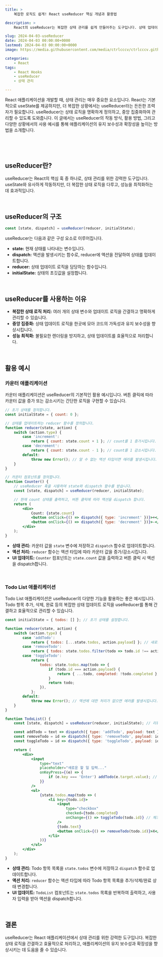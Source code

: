 ```yaml
---
title: >  
    복잡한 로직도 쉽게! React useReducer 핵심 개념과 활용법

description: >  
    React의 useReducer는 복잡한 상태 관리를 쉽게 만들어주는 도구입니다. 상태 업데이트 로직을 명확히 정의하고 중앙 집중화하여 유지 보수성과 확장성을 향상시킵니다.

slug: 2024-04-03-useReducer
date: 2024-04-03 00:00:00+0000
lastmod: 2024-04-03 00:00:00+0000
image: https://media.githubusercontent.com/media/ctrlcccv/ctrlcccv.github.io/master/assets/img/post/2024-04-03-useReducer.webp

categories:
    - React
tags:
    - React Hooks
    - useReducer
    - 상태 관리

---
```

React 애플리케이션을 개발할 때, 상태 관리는 매우 중요한 요소입니다. React는 기본적으로 useState를 제공하지만, 더 복잡한 상황에서는 useReducer라는 든든한 조력자가 필요합니다. useReducer는 상태 로직을 명확하게 정의하고, 중앙 집중화하여 관리할 수 있도록 도와줍니다. 이 글에서는 useReducer의 작동 방식, 활용 방법, 그리고 다양한 상황에서의 사용 예시를 통해 애플리케이션의 유지 보수성과 확장성을 높이는 방법을 소개합니다.  

<br>

<ins class="adsbygoogle"
     style="display:block; text-align:center;"
     data-ad-layout="in-article"
     data-ad-format="fluid"
     data-ad-client="ca-pub-8535540836842352"
     data-ad-slot="2974559225"></ins>
<script>
     (adsbygoogle = window.adsbygoogle || []).push({});
</script>


<br>

## useReducer란?
useReducer는 React의 핵심 훅 중 하나로, 상태 관리를 위한 강력한 도구입니다. useState와 유사하게 작동하지만, 더 복잡한 상태 로직을 다루고, 성능을 최적화하는 데 효과적입니다.  

<br>

## useReducer의 구조
```jsx
const [state, dispatch] = useReducer(reducer, initialState);
```
useReducer는 다음과 같은 구성 요소로 이루어집니다.

* **state:** 현재 상태를 나타내는 변수입니다.
* **dispatch:** 액션을 발생시키는 함수로, reducer에 액션을 전달하여 상태를 업데이트합니다.
* **reducer:** 상태 업데이트 로직을 담당하는 함수입니다.
* **initialState:** 상태의 초깃값을 설정합니다.

<br>

## useReducer를 사용하는 이유

* **복잡한 상태 로직 처리:** 여러 개의 상태 변수와 업데이트 로직을 간결하고 명확하게 관리할 수 있습니다.
* **중앙 집중화:** 상태 업데이트 로직을 한곳에 모아 코드의 가독성과 유지 보수성을 향상시킵니다.
* **성능 최적화:** 불필요한 렌더링을 방지하고, 상태 업데이트를 효율적으로 처리합니다.

<br>

## 활용 예시

### 카운터 애플리케이션  

카운터 애플리케이션은 useReducer의 기본적인 활용 예시입니다. 버튼 클릭에 따라 카운터 값을 증가 또는 감소시키는 간단한 로직을 구현할 수 있습니다.

```jsx
// 초기 상태를 정의합니다.
const initialState = { count: 0 };

// 상태를 업데이트하는 reducer 함수를 정의합니다.
function reducer(state, action) {
    switch (action.type) {
        case 'increment':
            return { count: state.count + 1 }; // count를 1 증가시킵니다.
        case 'decrement':
            return { count: state.count - 1 }; // count를 1 감소시킵니다.
        default:
            throw new Error(); // 알 수 없는 액션 타입이면 에러를 발생시킵니다.
    }
}

// 카운터 컴포넌트를 정의합니다.
function Counter() {
    // useReducer 훅을 사용하여 state와 dispatch 함수를 받습니다.
    const [state, dispatch] = useReducer(reducer, initialState);

    // 현재 count 상태를 출력하고, 버튼 클릭에 따라 액션을 dispatch 합니다.
    return (
        <div>
            Count: {state.count}
            <button onClick={() => dispatch({ type: 'increment' })}>+</button>
            <button onClick={() => dispatch({ type: 'decrement' })}>-</button>
        </div>
    );
}
```


<ins class="adsbygoogle"
     style="display:block; text-align:center;"
     data-ad-layout="in-article"
     data-ad-format="fluid"
     data-ad-client="ca-pub-8535540836842352"
     data-ad-slot="2974559225"></ins>
<script>
     (adsbygoogle = window.adsbygoogle || []).push({});
</script>


* **상태 관리:** 카운터 값을 `state` 변수에 저장하고 `dispatch` 함수로 업데이트합니다.
* **액션 처리:** `reducer` 함수는 액션 타입에 따라 카운터 값을 증가/감소시킵니다.
* **UI 업데이트:** `Counter` 컴포넌트는 `state.count` 값을 출력하고 버튼 클릭 시 액션을 dispatch합니다.

<br>

### Todo List 애플리케이션  

Todo List 애플리케이션은 useReducer의 다양한 기능을 활용하는 좋은 예시입니다. Todo 항목 추가, 삭제, 완료 등의 복잡한 상태 업데이트 로직을 useReducer를 통해 간결하고 효율적으로 관리할 수 있습니다.  

```jsx
const initialState = { todos: [] }; // 초기 상태를 설정합니다.

function reducer(state, action) {
    switch (action.type) {
        case 'addTodo':
            return { todos: [...state.todos, action.payload] }; // 새로운 할 일을 추가합니다.
        case 'removeTodo':
            return { todos: state.todos.filter(todo => todo.id !== action.payload) }; // 할 일을 삭제합니다.
        case 'toggleTodo':
            return {
                todos: state.todos.map(todo => {
                    if (todo.id === action.payload) {
                        return { ...todo, completed: !todo.completed }; // 할 일의 완료 상태를 변경합니다.
                    }
                    return todo;
                }),
            };
        default:
            throw new Error(); // 액션에 대한 처리가 없으면 에러를 발생시킵니다.
    }
}

function TodoList() {
    const [state, dispatch] = useReducer(reducer, initialState); // 리듀서를 사용하여 상태를 관리합니다.

    const addTodo = text => dispatch({ type: 'addTodo', payload: text }); // 새로운 할 일을 추가합니다.
    const removeTodo = id => dispatch({ type: 'removeTodo', payload: id }); // 할 일을 삭제합니다.
    const toggleTodo = id => dispatch({ type: 'toggleTodo', payload: id }); // 할 일의 완료 상태를 변경합니다.

    return (
        <div>
            <input
                type="text"
                placeholder="새로운 할 일 입력..."
                onKeyPress={(e) => {
                    if (e.key === 'Enter') addTodo(e.target.value); // 엔터 키를 눌러 새로운 할 일을 추가합니다.
                }}
            />
            <ul>
                {state.todos.map(todo => (
                    <li key={todo.id}>
                        <input
                            type="checkbox"
                            checked={todo.completed}
                            onChange={() => toggleTodo(todo.id)} // 체크박스를 토글하여 할 일의 완료 상태를 변경합니다.
                        />
                        {todo.text}
                        <button onClick={() => removeTodo(todo.id)}>X</button> // 할 일을 삭제하는 버튼입니다.
                    </li>
                ))}
            </ul>
        </div>
    );
}
```
* **상태 관리:** Todo 항목 목록을 `state.todos` 변수에 저장하고 `dispatch` 함수로 업데이트합니다.
* **액션 처리:** `reducer` 함수는 액션 타입에 따라 Todo 항목 목록을 추가/삭제/완료 상태 변경합니다.
* **UI 업데이트:** `TodoList` 컴포넌트는 `state.todos` 목록을 반복하여 출력하고, 사용자 입력을 받아 액션을 dispatch합니다.

<br>

## 결론
useReducer는 React 애플리케이션에서 상태 관리를 위한 강력한 도구입니다. 복잡한 상태 로직을 간결하고 효율적으로 처리하고, 애플리케이션의 유지 보수성과 확장성을 향상시키는 데 도움을 줄 수 있습니다.
